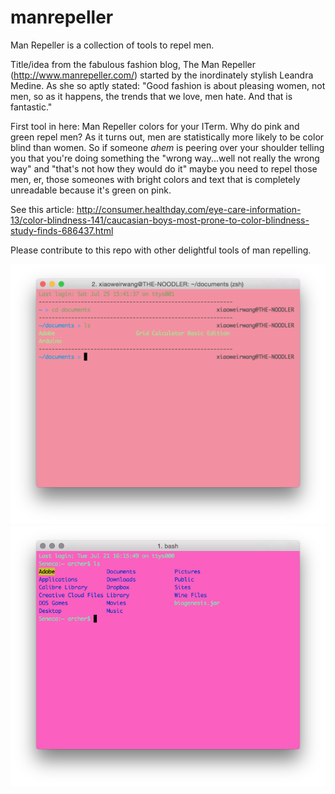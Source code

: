 # manrepeller
Man Repeller is a collection of tools to repel men.

Title/idea from the fabulous fashion blog, The Man Repeller (http://www.manrepeller.com/) started by the inordinately stylish Leandra Medine. As she so aptly stated:
"Good fashion is about pleasing women, not men, so as it happens, the trends that we love, men hate. And that is fantastic."

First tool in here: Man Repeller colors for your ITerm. Why do pink and green repel men? As it turns out, men are statistically more likely to be color blind than women. So if someone _ahem_ is peering over your shoulder telling you that you're doing something the "wrong way...well not really the wrong way" and "that's not how they would do it" maybe you need to repel those men, er, those someones with bright colors and text that is completely unreadable because it's green on pink.

See this article: http://consumer.healthday.com/eye-care-information-13/color-blindness-141/caucasian-boys-most-prone-to-color-blindness-study-finds-686437.html

Please contribute to this repo with other delightful tools of man repelling. 

![Manrepeller Peeinears](manrepeller_peeinears.png?raw=true)
![Manrepeller Seafoam Green](manrepeller_seafoamgreen.png?raw=true)

